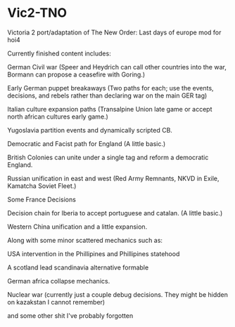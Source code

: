 # Vic2-TNO
Victoria 2 port/adaptation of The New Order: Last days of europe mod for hoi4

Currently finished content includes:

  German Civil war (Speer and Heydrich can call other countries into the war, Bormann can propose a ceasefire with Goring.)

  Early German puppet breakaways (Two paths for each; use the events, decisions, and rebels rather than declaring war on the main GER tag)

  Italian culture expansion paths (Transalpine Union late game or accept north african cultures early game.)

  Yugoslavia partition events and dynamically scripted CB.

  Democratic and Facist path for England (A little basic.)

  British Colonies can unite under a single tag and reform a democratic England.

  Russian unification in east and west (Red Army Remnants, NKVD in Exile, Kamatcha Soviet Fleet.)

  Some France Decisions

  Decision chain for Iberia to accept portuguese and catalan. (A little basic.)

  Western China unification and a little expansion.


Along with some minor scattered mechanics such as:

  USA intervention in the Phillipines and Phillipines statehood

  A scotland lead scandinavia alternative formable

  German africa collapse mechanics.

  Nuclear war (currently just a couple debug decisions. They might be hidden on kazakstan I cannot remember)

  and some other shit I've probably forgotten